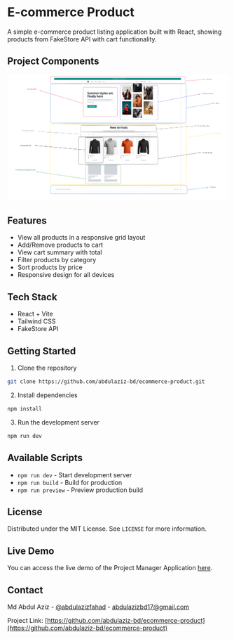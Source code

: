 # E-commerce Product

A simple e-commerce product listing application built with React, showing products from FakeStore API with cart functionality.

## Project Components

![Project Components Screenshot](screenshot.png)

## Features

- View all products in a responsive grid layout
- Add/Remove products to cart
- View cart summary with total
- Filter products by category
- Sort products by price
- Responsive design for all devices

## Tech Stack

- React + Vite
- Tailwind CSS
- FakeStore API

## Getting Started

1. Clone the repository

```bash
git clone https://github.com/abdulaziz-bd/ecommerce-product.git
```

2. Install dependencies

```bash
npm install
```

3. Run the development server

```bash
npm run dev
```

## Available Scripts

- `npm run dev` - Start development server
- `npm run build` - Build for production
- `npm run preview` - Preview production build

## License

Distributed under the MIT License. See `LICENSE` for more information.

## Live Demo

You can access the live demo of the Project Manager Application [here](https://ecommerce-product-ten.vercel.app/).

## Contact

Md Abdul Aziz - [@abdulazizfahad](https://www.linkedin.com/in/abdulazizfahad/) - <abdulazizbd17@gmail.com>

Project Link: [https://github.com/abdulaziz-bd/ecommerce-product](https://github.com/abdulaziz-bd/ecommerce-product)
